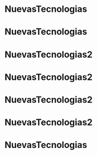 # NuevasTecnologias
# NuevasTecnologias
# NuevasTecnologias2
# NuevasTecnologias2
# NuevasTecnologias2
# NuevasTecnologias2
# NuevasTecnologias

